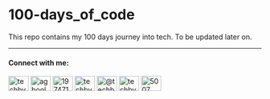 # 100-days_of_code
This repo contains my 100 days journey into tech. To be updated later on. 
-- -

<h4 align="left">Connect with me:</h4>
<p align="left">
<a href="https://twitter.com/techbydami" target="blank"><img align="center" src="https://raw.githubusercontent.com/rahuldkjain/github-profile-readme-generator/master/src/images/icons/Social/twitter.svg" alt="techbydami" height="30" width="40" /></a>
<a href="https://linkedin.com/in/agboola-olawale-damilola-7b2132246" target="blank"><img align="center" src="https://raw.githubusercontent.com/rahuldkjain/github-profile-readme-generator/master/src/images/icons/Social/linked-in-alt.svg" alt="agboola-olawale-damilola-7b2132246" height="30" width="40" /></a>
<a href="https://stackoverflow.com/users/19747131" target="blank"><img align="center" src="https://raw.githubusercontent.com/rahuldkjain/github-profile-readme-generator/master/src/images/icons/Social/stack-overflow.svg" alt="19747131" height="30" width="40" /></a>
<a href="https://instagram.com/techbydami" target="blank"><img align="center" src="https://raw.githubusercontent.com/rahuldkjain/github-profile-readme-generator/master/src/images/icons/Social/instagram.svg" alt="techbydami" height="30" width="40" /></a>
<a href="https://hashnode.com/@techbydami" target="blank"><img align="center" src="https://raw.githubusercontent.com/rahuldkjain/github-profile-readme-generator/master/src/images/icons/Social/hashnode.svg" alt="@techbydami" height="30" width="40" /></a>
<a href="https://www.youtube.com/c/techbydami" target="blank"><img align="center" src="https://raw.githubusercontent.com/rahuldkjain/github-profile-readme-generator/master/src/images/icons/Social/youtube.svg" alt="techbydami" height="30" width="40" /></a>
<a href="https://discord.gg/5007" target="blank"><img align="center" src="https://raw.githubusercontent.com/rahuldkjain/github-profile-readme-generator/master/src/images/icons/Social/discord.svg" alt="5007" height="30" width="40" /></a>
</p>

